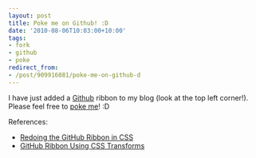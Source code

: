 ```yaml
---
layout: post
title: Poke me on Github! :D
date: '2010-08-06T10:03:00+10:00'
tags:
- fork
- github
- poke
redirect_from:
- /post/909916081/poke-me-on-github-d
---
```

I have just added a [Github](http://github.com/) ribbon to my blog (look at the top left corner!). Please feel free to [poke me](http://github.com/fredwu)! :D

References:

- [Redoing the GitHub Ribbon in CSS](http://people.mozilla.com/~jbalogh/ribbon/ribbon.html)
- [GitHub Ribbon Using CSS Transforms](http://unindented.org/articles/2009/10/github-ribbon-using-css-transforms/)
